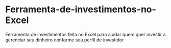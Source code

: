 # Ferramenta-de-investimentos-no-Excel
Ferramenta de investimentos feita no Excel para ajudar quem quer investir a gerenciar seu dinheiro conforme seu perfil de investidor

